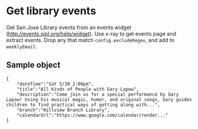 # Get library events

Get San Jose Library events from an events widget (http://events.sjpl.org/help/widget).  Use x-ray to 
get events page and extract events.  Drop any that match `config.excludeRegex`, and add to `weeklyEmail`.

## Sample object

````
{
    "dateTime":"Sat 5/30 2:00pm",
    "title":"All Kinds of People with Gary Lapow",
    "description":"Come join us for a special performance by Gary Lapow! Using his musical magic, humor, and original songs, Gary guides children to find practical ways of getting along with...",
    "branch":"Hillview Branch Library",
    "calendarUrl":"https://www.google.com/calendar/render..."
}
````
